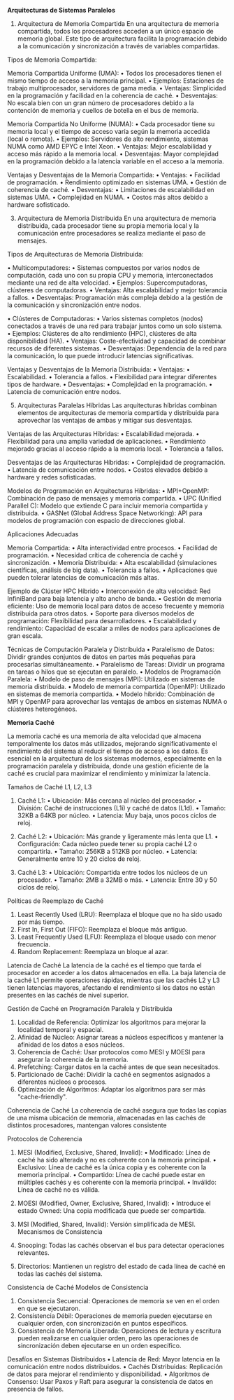 **Arquitecturas de Sistemas Paralelos**

1. Arquitectura de Memoria Compartida
En una arquitectura de memoria compartida, todos los procesadores acceden a un único espacio de memoria global. Este tipo de arquitectura facilita la programación debido a la comunicación y sincronización a través de variables compartidas.

Tipos de Memoria Compartida:

Memoria Compartida Uniforme (UMA):
•	Todos los procesadores tienen el mismo tiempo de acceso a la memoria principal.
•	Ejemplos: Estaciones de trabajo multiprocesador, servidores de gama media.
•	Ventajas: Simplicidad en la programación y facilidad en la coherencia de caché.
•	Desventajas: No escala bien con un gran número de procesadores debido a la contención de memoria y cuellos de botella en el bus de memoria.

Memoria Compartida No Uniforme (NUMA):
•	Cada procesador tiene su memoria local y el tiempo de acceso varía según la memoria accedida (local o remota).
•	Ejemplos: Servidores de alto rendimiento, sistemas NUMA como AMD EPYC e Intel Xeon.
•	Ventajas: Mejor escalabilidad y acceso más rápido a la memoria local.
•	Desventajas: Mayor complejidad en la programación debido a la latencia variable en el acceso a la memoria.

Ventajas y Desventajas de la Memoria Compartida:
•	Ventajas:
•	Facilidad de programación.
•	Rendimiento optimizado en sistemas UMA.
•	Gestión de coherencia de caché.
•	Desventajas:
•	Limitaciones de escalabilidad en sistemas UMA.
•	Complejidad en NUMA.
•	Costos más altos debido a hardware sofisticado.

3. Arquitectura de Memoria Distribuida
En una arquitectura de memoria distribuida, cada procesador tiene su propia memoria local y la comunicación entre procesadores se realiza mediante el paso de mensajes.

Tipos de Arquitecturas de Memoria Distribuida:

•	Multicomputadores:
•	Sistemas compuestos por varios nodos de computación, cada uno con su propia CPU y memoria, interconectados mediante una red de alta velocidad.
•	Ejemplos: Supercomputadoras, clústeres de computadoras.
•	Ventajas: Alta escalabilidad y mejor tolerancia a fallos.
•	Desventajas: Programación más compleja debido a la gestión de la comunicación y sincronización entre nodos.

•	Clústeres de Computadoras:
•	Varios sistemas completos (nodos) conectados a través de una red para trabajar juntos como un solo sistema.
•	Ejemplos: Clústeres de alto rendimiento (HPC), clústeres de alta disponibilidad (HA).
•	Ventajas: Coste-efectividad y capacidad de combinar recursos de diferentes sistemas.
•	Desventajas: Dependencia de la red para la comunicación, lo que puede introducir latencias significativas.

Ventajas y Desventajas de la Memoria Distribuida:
•	Ventajas:
•	Escalabilidad.
•	Tolerancia a fallos.
•	Flexibilidad para integrar diferentes tipos de hardware.
•	Desventajas:
•	Complejidad en la programación.
•	Latencia de comunicación entre nodos.

5. Arquitecturas Paralelas Híbridas
Las arquitecturas híbridas combinan elementos de arquitecturas de memoria compartida y distribuida para aprovechar las ventajas de ambas y mitigar sus desventajas.

Ventajas de las Arquitecturas Híbridas:
•	Escalabilidad mejorada.
•	Flexibilidad para una amplia variedad de aplicaciones.
•	Rendimiento mejorado gracias al acceso rápido a la memoria local.
•	Tolerancia a fallos.

Desventajas de las Arquitecturas Híbridas:
•	Complejidad de programación.
•	Latencia de comunicación entre nodos.
•	Costos elevados debido a hardware y redes sofisticadas.

Modelos de Programación en Arquitecturas Híbridas:
•	MPI+OpenMP: Combinación de paso de mensajes y memoria compartida.
•	UPC (Unified Parallel C): Modelo que extiende C para incluir memoria compartida y distribuida.
•	GASNet (Global Address Space Networking): API para modelos de programación con espacio de direcciones global.

Aplicaciones Adecuadas

Memoria Compartida:
•	Alta interactividad entre procesos.
•	Facilidad de programación.
•	Necesidad crítica de coherencia de caché y sincronización.
•	Memoria Distribuida:
•	Alta escalabilidad (simulaciones científicas, análisis de big data).
•	Tolerancia a fallos.
•	Aplicaciones que pueden tolerar latencias de comunicación más altas.

Ejemplo de Clúster HPC Híbrido
•	Interconexión de alta velocidad: Red InfiniBand para baja latencia y alto ancho de banda.
•	Gestión de memoria eficiente: Uso de memoria local para datos de acceso frecuente y memoria distribuida para otros datos.
•	Soporte para diversos modelos de programación: Flexibilidad para desarrolladores.
•	Escalabilidad y rendimiento: Capacidad de escalar a miles de nodos para aplicaciones de gran escala.

Técnicas de Computación Paralela y Distribuida
•	Paralelismo de Datos: Dividir grandes conjuntos de datos en partes más pequeñas para procesarlas simultáneamente.
•	Paralelismo de Tareas: Dividir un programa en tareas o hilos que se ejecutan en paralelo.
•	Modelos de Programación Paralela:
•	Modelo de paso de mensajes (MPI): Utilizado en sistemas de memoria distribuida.
•	Modelo de memoria compartida (OpenMP): Utilizado en sistemas de memoria compartida.
•	Modelo híbrido: Combinación de MPI y OpenMP para aprovechar las ventajas de ambos en sistemas NUMA o clústeres heterogéneos.

**Memoria Caché**

La memoria caché es una memoria de alta velocidad que almacena temporalmente los datos más utilizados, mejorando significativamente el rendimiento del sistema al reducir el tiempo de acceso a los datos. Es esencial en la arquitectura de los sistemas modernos, especialmente en la programación paralela y distribuida, donde una gestión eficiente de la caché es crucial para maximizar el rendimiento y minimizar la latencia.

Tamaños de Caché L1, L2, L3

1.	Caché L1:
•	Ubicación: Más cercana al núcleo del procesador.
•	División: Caché de instrucciones (L1i) y caché de datos (L1d).
•	Tamaño: 32KB a 64KB por núcleo.
•	Latencia: Muy baja, unos pocos ciclos de reloj.

3.	Caché L2:
•	Ubicación: Más grande y ligeramente más lenta que L1.
•	Configuración: Cada núcleo puede tener su propia caché L2 o compartirla.
•	Tamaño: 256KB a 512KB por núcleo.
•	Latencia: Generalmente entre 10 y 20 ciclos de reloj.

5.	Caché L3:
•	Ubicación: Compartida entre todos los núcleos de un procesador.
•	Tamaño: 2MB a 32MB o más.
•	Latencia: Entre 30 y 50 ciclos de reloj.

Políticas de Reemplazo de Caché
1.	Least Recently Used (LRU): Reemplaza el bloque que no ha sido usado por más tiempo.
2.	First In, First Out (FIFO): Reemplaza el bloque más antiguo.
3.	Least Frequently Used (LFU): Reemplaza el bloque usado con menor frecuencia.
4.	Random Replacement: Reemplaza un bloque al azar.
   
Latencia de Caché
La latencia de la caché es el tiempo que tarda el procesador en acceder a los datos almacenados en ella. La baja latencia de la caché L1 permite operaciones rápidas, mientras que las cachés L2 y L3 tienen latencias mayores, afectando el rendimiento si los datos no están presentes en las cachés de nivel superior.

Gestión de Caché en Programación Paralela y Distribuida
1.	Localidad de Referencia: Optimizar los algoritmos para mejorar la localidad temporal y espacial.
2.	Afinidad de Núcleo: Asignar tareas a núcleos específicos y mantener la afinidad de los datos a esos núcleos.
3.	Coherencia de Caché: Usar protocolos como MESI y MOESI para asegurar la coherencia de la memoria.
4.	Prefetching: Cargar datos en la caché antes de que sean necesitados.
5.	Particionado de Caché: Dividir la caché en segmentos asignados a diferentes núcleos o procesos.
6.	Optimización de Algoritmos: Adaptar los algoritmos para ser más "cache-friendly".
   
Coherencia de Caché
La coherencia de caché asegura que todas las copias de una misma ubicación de memoria, almacenadas en las cachés de distintos procesadores, mantengan valores consistente

Protocolos de Coherencia

1.	MESI (Modified, Exclusive, Shared, Invalid):
•	Modificado: Línea de caché ha sido alterada y no es coherente con la memoria principal.
•	Exclusivo: Línea de caché es la única copia y es coherente con la memoria principal.
•	Compartido: Línea de caché puede estar en múltiples cachés y es coherente con la memoria principal.
•	Inválido: Línea de caché no es válida.

3.	MOESI (Modified, Owner, Exclusive, Shared, Invalid):
•	Introduce el estado Owned: Una copia modificada que puede ser compartida.

5.	MSI (Modified, Shared, Invalid): Versión simplificada de MESI.
Mecanismos de Consistencia
1.	Snooping: Todas las cachés observan el bus para detectar operaciones relevantes.
2.	Directorios: Mantienen un registro del estado de cada línea de caché en todas las cachés del sistema.
   
Consistencia de Caché
Modelos de Consistencia
1.	Consistencia Secuencial: Operaciones de memoria se ven en el orden en que se ejecutaron.
2.	Consistencia Débil: Operaciones de memoria pueden ejecutarse en cualquier orden, con sincronización en puntos específicos.
3.	Consistencia de Memoria Liberada: Operaciones de lectura y escritura pueden realizarse en cualquier orden, pero las operaciones de sincronización deben ejecutarse en un orden específico.
   
Desafíos en Sistemas Distribuidos
•	Latencia de Red: Mayor latencia en la comunicación entre nodos distribuidos.
•	Cachés Distribuidas: Replicación de datos para mejorar el rendimiento y disponibilidad.
•	Algoritmos de Consenso: Usar Paxos y Raft para asegurar la consistencia de datos en presencia de fallos.

